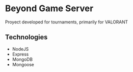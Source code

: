 # Beyond Game Server
Proyect developed for tournaments, primarily for VALORANT

## Technologies

- NodeJS
- Express
- MongoDB
- Mongoose
